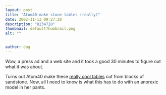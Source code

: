 ```yaml
---
layout: post
title: "Atom40 make stone tables (really)"
date: 2002-11-13 09:27:20
description: "8234728"
thumbnail: defaultThumbnail.png
alt: ""


author: dug
---
```


<p>Wow, a press ad and a web site and it took a good 30 minutes to figure out what it was about.</p>

<p>Turns out Atom40 make these <a href="https://www.atom40.com/buy/step1.asp?p_currency=EURO&amp;next=t">really cool tables</a> cut from blocks of sandstone. Now, all I need to know is what this has to do with an anorexic model in her pants.</p>
